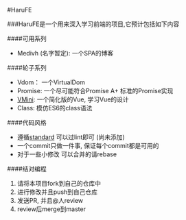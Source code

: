 #HaruFE  

###HaruFE是一个用来深入学习前端的项目,它预计包括如下内容  

####可用系列

- Medivh (名字暂定): 一个SPA的博客 

####轮子系列  
- Vdom： 一个VirtualDom  
- Promise: 一个尽可能符合Promise A+ 标准的Promise实现  
- [VMini](https://github.com/Kingwl/harufe/tree/master/vmini): 一个简化版的Vue, 学习Vue的设计  
- Class: 模仿ES6的class语法  

####代码风格

- 遵循[standard](https://github.com/feross/standard/blob/master/RULES.md#javascript-standard-style) 可以过lint即可 (尚未添加)
- 一个commit只做一件事, 保证每个commit都是可用的    
- 对于一些小修改 可以合并的请rebase   

####结对编程
1. 请将本项目fork到自己的仓库中  
2. 进行修改并且push到自己仓库  
3. 发送PR, 并且@人review  
4. review后merge到master  
